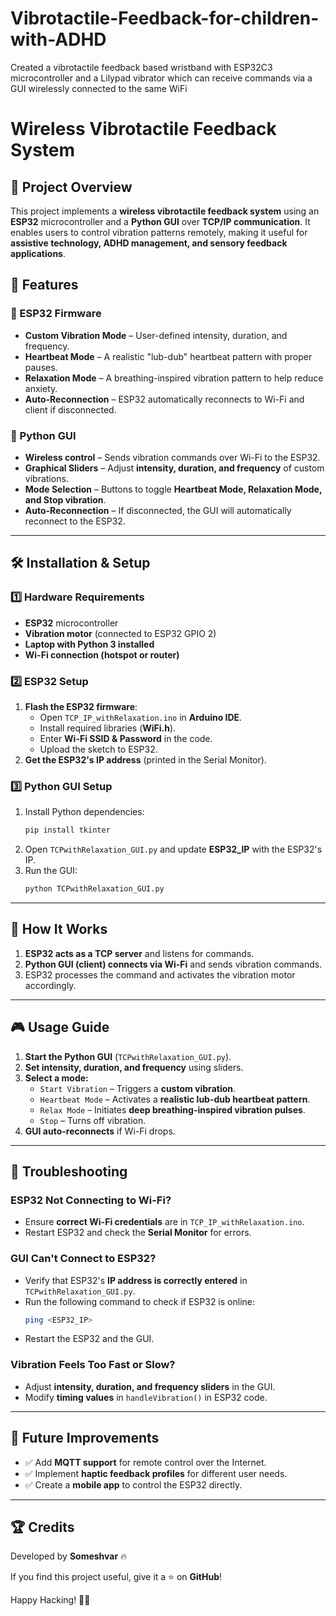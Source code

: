 # Vibrotactile-Feedback-for-children-with-ADHD
Created a vibrotactile feedback based wristband with ESP32C3 microcontroller and a Lilypad vibrator which can receive commands via a GUI wirelessly connected to the same WiFi
# Wireless Vibrotactile Feedback System

## 📌 Project Overview

This project implements a **wireless vibrotactile feedback system** using an **ESP32** microcontroller and a **Python GUI** over **TCP/IP communication**. It enables users to control vibration patterns remotely, making it useful for **assistive technology, ADHD management, and sensory feedback applications**.

## 🚀 Features

### 🔹 ESP32 Firmware

- **Custom Vibration Mode** – User-defined intensity, duration, and frequency.
- **Heartbeat Mode** – A realistic "lub-dub" heartbeat pattern with proper pauses.
- **Relaxation Mode** – A breathing-inspired vibration pattern to help reduce anxiety.
- **Auto-Reconnection** – ESP32 automatically reconnects to Wi-Fi and client if disconnected.

### 🔹 Python GUI

- **Wireless control** – Sends vibration commands over Wi-Fi to the ESP32.
- **Graphical Sliders** – Adjust **intensity, duration, and frequency** of custom vibrations.
- **Mode Selection** – Buttons to toggle **Heartbeat Mode, Relaxation Mode, and Stop vibration**.
- **Auto-Reconnection** – If disconnected, the GUI will automatically reconnect to the ESP32.

---

## 🛠️ Installation & Setup

### **1️⃣ Hardware Requirements**

- **ESP32** microcontroller
- **Vibration motor** (connected to ESP32 GPIO 2)
- **Laptop with Python 3 installed**
- **Wi-Fi connection (hotspot or router)**

### **2️⃣ ESP32 Setup**

1. **Flash the ESP32 firmware**:
   - Open `TCP_IP_withRelaxation.ino` in **Arduino IDE**.
   - Install required libraries (**WiFi.h**).
   - Enter **Wi-Fi SSID & Password** in the code.
   - Upload the sketch to ESP32.
2. **Get the ESP32's IP address** (printed in the Serial Monitor).

### **3️⃣ Python GUI Setup**

1. Install Python dependencies:
   ```bash
   pip install tkinter
   ```
2. Open `TCPwithRelaxation_GUI.py` and update **ESP32\_IP** with the ESP32's IP.
3. Run the GUI:
   ```bash
   python TCPwithRelaxation_GUI.py
   ```

---

## 🔄 How It Works

1. **ESP32 acts as a TCP server** and listens for commands.
2. **Python GUI (client) connects via Wi-Fi** and sends vibration commands.
3. ESP32 processes the command and activates the vibration motor accordingly.

---

## 🎮 Usage Guide

1. **Start the Python GUI** (`TCPwithRelaxation_GUI.py`).
2. **Set intensity, duration, and frequency** using sliders.
3. **Select a mode:**
   - `Start Vibration` – Triggers a **custom vibration**.
   - `Heartbeat Mode` – Activates a **realistic lub-dub heartbeat pattern**.
   - `Relax Mode` – Initiates **deep breathing-inspired vibration pulses**.
   - `Stop` – Turns off vibration.
4. **GUI auto-reconnects** if Wi-Fi drops.

---

## 🔧 Troubleshooting

### **ESP32 Not Connecting to Wi-Fi?**

- Ensure **correct Wi-Fi credentials** are in `TCP_IP_withRelaxation.ino`.
- Restart ESP32 and check the **Serial Monitor** for errors.

### **GUI Can't Connect to ESP32?**

- Verify that ESP32's **IP address is correctly entered** in `TCPwithRelaxation_GUI.py`.
- Run the following command to check if ESP32 is online:
  ```bash
  ping <ESP32_IP>
  ```
- Restart the ESP32 and the GUI.

### **Vibration Feels Too Fast or Slow?**

- Adjust **intensity, duration, and frequency sliders** in the GUI.
- Modify **timing values** in `handleVibration()` in ESP32 code.

---

## 📌 Future Improvements

- ✅ Add **MQTT support** for remote control over the Internet.
- ✅ Implement **haptic feedback profiles** for different user needs.
- ✅ Create a **mobile app** to control the ESP32 directly.

---

## 🏆 Credits

Developed by **Someshvar** 🔥

If you find this project useful, give it a ⭐ on **GitHub**!

Happy Hacking! 🚀😎

